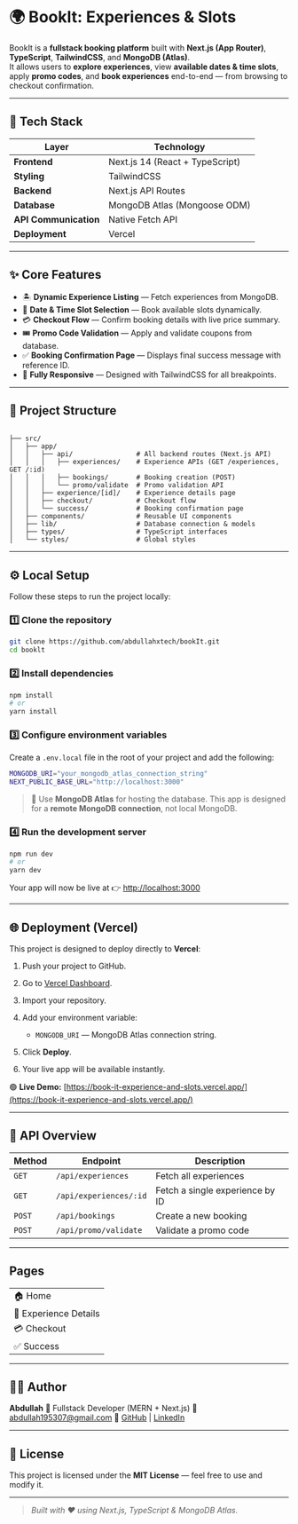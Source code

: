 # 🌍 BookIt: Experiences & Slots

BookIt is a **fullstack booking platform** built with **Next.js (App Router)**, **TypeScript**, **TailwindCSS**, and **MongoDB (Atlas)**.  
It allows users to **explore experiences**, view **available dates & time slots**, apply **promo codes**, and **book experiences** end-to-end — from browsing to checkout confirmation.

---

## 🚀 Tech Stack

| Layer | Technology |
|--------|-------------|
| **Frontend** | Next.js 14 (React + TypeScript) |
| **Styling** | TailwindCSS |
| **Backend** | Next.js API Routes |
| **Database** | MongoDB Atlas (Mongoose ODM) |
| **API Communication** | Native Fetch API |
| **Deployment** | Vercel |

---

## ✨ Core Features

- 🏝️ **Dynamic Experience Listing** — Fetch experiences from MongoDB.  
- 📅 **Date & Time Slot Selection** — Book available slots dynamically.  
- 💳 **Checkout Flow** — Confirm booking details with live price summary.  
- 🎟️ **Promo Code Validation** — Apply and validate coupons from database.  
- ✅ **Booking Confirmation Page** — Displays final success message with reference ID.  
- 📱 **Fully Responsive** — Designed with TailwindCSS for all breakpoints.  

---

## 🧩 Project Structure

```

├── src/
│   ├── app/
│   │   ├── api/                # All backend routes (Next.js API)
│   │   │   ├── experiences/    # Experience APIs (GET /experiences, GET /:id)
│   │   │   ├── bookings/       # Booking creation (POST)
│   │   │   └── promo/validate  # Promo validation API
│   │   ├── experience/[id]/    # Experience details page
│   │   ├── checkout/           # Checkout flow
│   │   └── success/            # Booking confirmation page
│   ├── components/             # Reusable UI components
│   ├── lib/                    # Database connection & models
│   ├── types/                  # TypeScript interfaces
│   └── styles/                 # Global styles

````

---

## ⚙️ Local Setup

Follow these steps to run the project locally:

### 1️⃣ Clone the repository
```bash
git clone https://github.com/abdullahxtech/bookIt.git
cd booklt
````

### 2️⃣ Install dependencies

```bash
npm install
# or
yarn install
```

### 3️⃣ Configure environment variables

Create a `.env.local` file in the root of your project and add the following:

```bash
MONGODB_URI="your_mongodb_atlas_connection_string"
NEXT_PUBLIC_BASE_URL="http://localhost:3000"
```

> 📝 Use **MongoDB Atlas** for hosting the database.
> This app is designed for a **remote MongoDB connection**, not local MongoDB.

### 4️⃣ Run the development server

```bash
npm run dev
# or
yarn dev
```

Your app will now be live at 👉 [http://localhost:3000](http://localhost:3000)

---

## 🌐 Deployment (Vercel)

This project is designed to deploy directly to **Vercel**:

1. Push your project to GitHub.
2. Go to [Vercel Dashboard](https://vercel.com).
3. Import your repository.
4. Add your environment variable:

   * `MONGODB_URI` — MongoDB Atlas connection string.
5. Click **Deploy**.
6. Your live app will be available instantly.

🟢 **Live Demo:** [https://book-it-experience-and-slots.vercel.app/](https://book-it-experience-and-slots.vercel.app/)

---

## 🧠 API Overview

| Method | Endpoint               | Description                     |
| ------ | ---------------------- | ------------------------------- |
| `GET`  | `/api/experiences`     | Fetch all experiences           |
| `GET`  | `/api/experiences/:id` | Fetch a single experience by ID |
| `POST` | `/api/bookings`        | Create a new booking            |
| `POST` | `/api/promo/validate`  | Validate a promo code           |

---

## Pages

|                   | 
| --------------------- | 
| 🏠 Home               | 
| 📄 Experience Details | 
| 💳 Checkout           | 
| ✅ Success             | 

---

## 🧑‍💻 Author

**Abdullah**
💼 Fullstack Developer (MERN + Next.js)
📧 [abdullah195307@gmail.com](mailto:abdullah195307@gmail.com)
🔗 [GitHub](https://github.com/YOUR_USERNAME) | [LinkedIn](https://linkedin.com/in/YOUR_LINKEDIN)

---

## 📝 License

This project is licensed under the **MIT License** — feel free to use and modify it.

---

> *Built with ❤️ using Next.js, TypeScript & MongoDB Atlas.*


